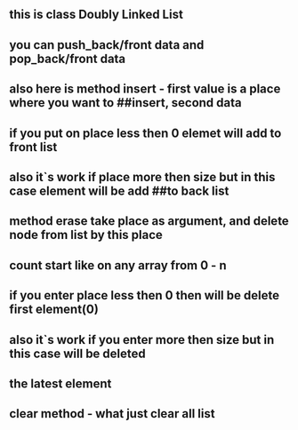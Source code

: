 ## this is class Doubly Linked List

## you can push_back/front data and pop_back/front data
## also here is method insert - first value is a place where you want to ##insert, second data

## if you put on place less then 0 elemet will add to front list
## also it`s work if place more then size but in this case element will be add ##to back list

## method erase take place as argument, and delete node from list by this place
## count start like on any array from 0 - n
## if you enter place less then 0 then will be delete first element(0)
## also it`s work if you enter more then size but in this case will be deleted 
## the latest element

## clear method - what just clear all list

